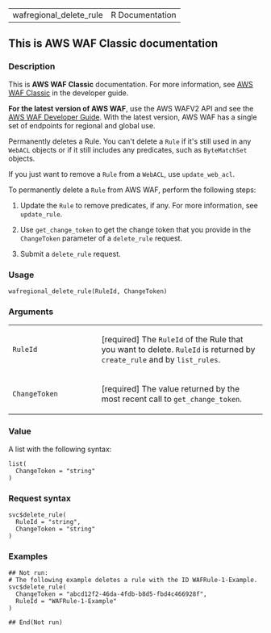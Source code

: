<table style="width: 100%;">
<tbody>
<tr class="odd">
<td>wafregional_delete_rule</td>
<td style="text-align: right;">R Documentation</td>
</tr>
</tbody>
</table>

## This is AWS WAF Classic documentation

### Description

This is **AWS WAF Classic** documentation. For more information, see
[AWS WAF
Classic](https://docs.aws.amazon.com/waf/latest/developerguide/classic-waf-chapter.html)
in the developer guide.

**For the latest version of AWS WAF**, use the AWS WAFV2 API and see the
[AWS WAF Developer
Guide](https://docs.aws.amazon.com/waf/latest/developerguide/waf-chapter.html).
With the latest version, AWS WAF has a single set of endpoints for
regional and global use.

Permanently deletes a Rule. You can't delete a `Rule` if it's still used
in any `WebACL` objects or if it still includes any predicates, such as
`ByteMatchSet` objects.

If you just want to remove a `Rule` from a `WebACL`, use
`update_web_acl`.

To permanently delete a `Rule` from AWS WAF, perform the following
steps:

1.  Update the `Rule` to remove predicates, if any. For more
    information, see `update_rule`.

2.  Use `get_change_token` to get the change token that you provide in
    the `ChangeToken` parameter of a `delete_rule` request.

3.  Submit a `delete_rule` request.

### Usage

    wafregional_delete_rule(RuleId, ChangeToken)

### Arguments

<table>
<colgroup>
<col style="width: 35%" />
<col style="width: 65%" />
</colgroup>
<tbody>
<tr class="odd">
<td><code id="wafregional_delete_rule_:_RuleId">RuleId</code></td>
<td><p>[required] The <code>RuleId</code> of the Rule that you want to
delete. <code>RuleId</code> is returned by <code>create_rule</code> and
by <code>list_rules</code>.</p></td>
</tr>
<tr class="even">
<td><code
id="wafregional_delete_rule_:_ChangeToken">ChangeToken</code></td>
<td><p>[required] The value returned by the most recent call to
<code>get_change_token</code>.</p></td>
</tr>
</tbody>
</table>

### Value

A list with the following syntax:

    list(
      ChangeToken = "string"
    )

### Request syntax

    svc$delete_rule(
      RuleId = "string",
      ChangeToken = "string"
    )

### Examples

    ## Not run: 
    # The following example deletes a rule with the ID WAFRule-1-Example.
    svc$delete_rule(
      ChangeToken = "abcd12f2-46da-4fdb-b8d5-fbd4c466928f",
      RuleId = "WAFRule-1-Example"
    )

    ## End(Not run)
